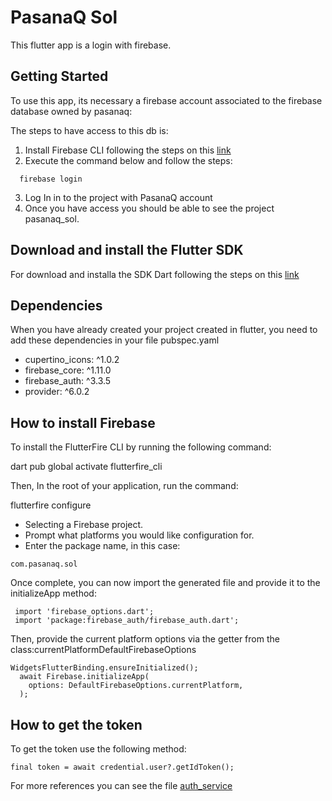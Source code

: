 # PasanaQ Sol

This flutter app is a login with firebase.

## Getting Started
To use this app, its necessary a firebase account associated to the firebase database owned by pasanaq: 

The steps to have access to this db is:

1. Install Firebase CLI following the steps on this [link](https://firebase.google.com/docs/cli#install-cli-windows)
2. Execute the command below and follow the steps: 
```
  firebase login 
```
3. Log In in to the project with PasanaQ account 
4. Once you have access you should be able to see the project pasanaq_sol.

## Download and install the Flutter SDK
For download and installa the SDK Dart following the steps on this [link](https://dart.dev/get-dart)

## Dependencies
When you have already created your project created in flutter, you need to add these dependencies in your file pubspec.yaml
-  cupertino_icons: ^1.0.2
-  firebase_core: ^1.11.0
-  firebase_auth: ^3.3.5
-  provider: ^6.0.2

## How to install Firebase

To install the FlutterFire CLI by running the following command:

  dart pub global activate flutterfire_cli

Then, In the root of your application, run the command:
  
  flutterfire configure 
  
 - Selecting a Firebase project.
 - Prompt what platforms you would like configuration for.
 - Enter the package name, in this case: 
 ```
 com.pasanaq.sol
 ```
 
Once complete, you can now import the generated file and provide it to the initializeApp method:
```
 import 'firebase_options.dart';
 import 'package:firebase_auth/firebase_auth.dart';
 ```
 
Then, provide the current platform options via the getter from the class:currentPlatformDefaultFirebaseOptions

```
WidgetsFlutterBinding.ensureInitialized();
  await Firebase.initializeApp(
    options: DefaultFirebaseOptions.currentPlatform,
  );
```
## How to get the token
To get the token use the following method:
```
final token = await credential.user?.getIdToken();
```
For more references you can see the file [auth_service](https://github.com/visha99/login-in-flutter-with-firebase/blob/develop/lib/services/auth_service.dart) 



